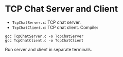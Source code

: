 # TCP Chat Server and Client

- `TcpChatServer.c`: TCP chat server.
- `TcpChatClient.c`: TCP chat client.
Compile:
```
gcc TcpChatServer.c -o TcpChatServer
gcc TcpChatClient.c -o TcpChatClient
```
Run server and client in separate terminals.